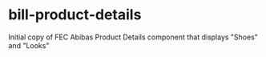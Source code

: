 # bill-product-details
Initial copy of FEC Abibas Product Details component that displays "Shoes" and "Looks"
